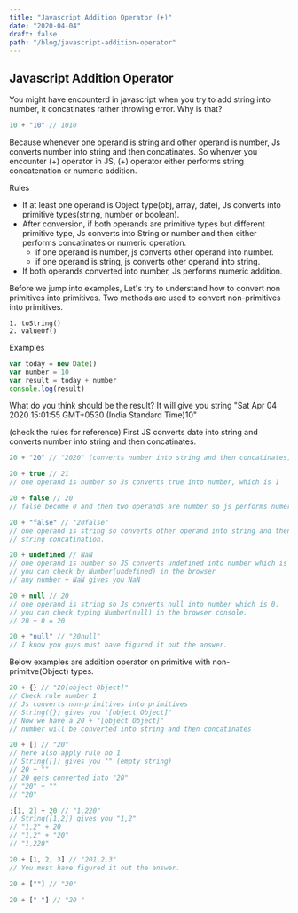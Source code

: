 ```yaml
---
title: "Javascript Addition Operator (+)"
date: "2020-04-04"
draft: false
path: "/blog/javascript-addition-operator"
---
```


## Javascript Addition Operator

You might have encounterd in javascript when you try to add string into number, it concatinates rather throwing error. Why is that?

```js
10 + "10" // 1010
```

Because whenever one operand is string and other operand is number, Js converts number into string and then concatinates. So whenver you encounter (+) operator in JS, (+) operator either performs string concatenation or numeric addition.

Rules

- If at least one operand is Object type(obj, array, date), Js converts into primitive types(string, number or boolean).
- After conversion, if both operands are primitive types but different primitive type, Js converts into String or number and then either performs concatinates or numeric operation.
  - if one operand is number, js converts other operand into number.
  - if one operand is string, js converts other operand into string.
- If both operands converted into number, Js performs numeric addition.

Before we jump into examples, Let's try to understand how to convert non primitives into primitives.
Two methods are used to convert non-primitives into primitives.

    1. toString()
    2. valueOf()

Examples

```js
var today = new Date()
var number = 10
var result = today + number
console.log(result)
```

What do you think should be the result? It will give you string "Sat Apr 04 2020 15:01:55 GMT+0530 (India Standard Time)10"

(check the rules for reference)
First JS converts date into string and converts number into string and then concatinates.

```js
20 + "20" // "2020" (converts number into string and then concatinates)
```

```js
20 + true // 21
// one operand is number so Js converts true into number, which is 1
```

```js
20 + false // 20
// false become 0 and then two operands are number so js performs numeric operation
```

```js
20 + "false" // "20false"
// one operand is string so converts other operand into string and then performs
// string concatination.
```

```js
20 + undefined // NaN
// one operand is number so JS converts undefined into number which is NaN
// you can check by Number(undefined) in the browser
// any number + NaN gives you NaN
```

```js
20 + null // 20
// one operand is string so Js converts null into number which is 0.
// you can check typing Number(null) in the browser console.
// 20 + 0 = 20
```

```js
20 + "null" // "20null"
// I know you guys must have figured it out the answer.
```

Below examples are addition operator on primitive with non-primitve(Object) types.

```js
20 + {} // "20[object Object]"
// Check rule number 1
// Js converts non-primitives into primitives
// String({}) gives you "[object Object]"
// Now we have a 20 + "[object Object]"
// number will be converted into string and then concatinates
```

```js
20 + [] // "20"
// here also apply rule no 1
// String([]) gives you "" (empty string)
// 20 + ""
// 20 gets converted into "20"
// "20" + ""
// "20"
```

```js
;[1, 2] + 20 // "1,220"
// String([1,2]) gives you "1,2"
// "1,2" + 20
// "1,2" + "20"
// "1,220"
```

```js
20 + [1, 2, 3] // "201,2,3"
// You must have figured it out the answer.
```

```js
20 + [""] // "20"
```

```js
20 + [" "] // "20 "
```
